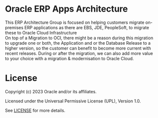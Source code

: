 # Oracle ERP Apps Architecture

This ERP Architecture Group is focused on helping customers migrate on-premises ERP applications as there are EBS, JDE, PeopleSoft, to migrate these to Oracle Cloud Infrastructure  
On top of a Migration to OCI, there might be a reason during this migration to upgrade one or both, the Application and or the Database Release to a higher version, so the customer can benefit to become more current with recent releases.
During or after the migration, we can also add more value to your choice with a migration & modernisation to Oracle Cloud. 

# License

Copyright (c) 2023 Oracle and/or its affiliates.

Licensed under the Universal Permissive License (UPL), Version 1.0.

See [LICENSE](https://github.com/oracle-devrel/technology-engineering/blob/folder-structure/LICENSE) for more details.
